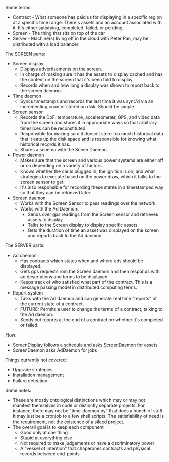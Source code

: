 Some terms:

  * Contract - What someone has paid us for displaying in a specific region at a specific time range. There's assets and an account associated with it. It's either satisfying, completed, failed, or pending.
  * Screen - The thing that sits on top of the car
  * Server - Machine(s) living off in the cloud with Peter Pan, may be distributed with a load balancer

The SCREEN parts:

  * Screen display 
    * Displays advertisements on the screen. 
    * In charge of making sure it has the assets to display cached and has the content on the screen that it's been told to display.
    * Records when and how long a display was shown to report back to the screen daemon.
  * Time daemon
    * Syncs timestamps and records the last time it was sync'd via an incrementing counter stored on disk. Should be simple
  * Screen sensor 
    * Records the DoF, temperature, accelerometer, GPS, and video data from the screen and stores it in appropriate ways so that arbitrary timeslices can be reconstituted.  
    * Responsible for making sure it doesn't store too much historical data that it eats up the disk space and is responsible for knowing what historical records it has.
    * Shares a schema with the Sceen Daemon
  * Power daemon 
    * Makes sure that the screen and various power systems are either off or on depending on a variety of factors. 
    * Knows whether the car is plugged in, the ignition is on, and what strategies to execute based on the power draw, which it talks to the screen sensor to get.
    * It's also responsible for recording these states in a timestamped way so that they can be retrieved later.
  * Screen daemon
    * Works with the Screen Sensor to pass readings over the network.
    * Works with the Ad Daemon: 
      * Sends over gps readings from the Screen sensor and retrieves assets to display
      * Talks to the Screen display to display specific assets
      * Gets the duration of time an asset was displayed on the screen and reports back to the Ad daemon

The SERVER parts:

  * Ad daemon
    * Has contracts which states when and where ads should be displayed.
    * Gets gps requests rom the Screen daemon and then responds with ad descriptions and terms to be displayed.
    * Keeps track of who satisfied what part of the contract. This is a message passing model in distributed computing terms.
  * Report system
    * Talks with the Ad daemon and can generate real time "reports" of the current state of a contract. 
    * FUTURE: Permits a user to change the terms of a contract, talking to the Ad daemon.
    * Sends out reports at the end of a contract on whether it's completed or failed. 


Flow:

  * ScreenDisplay follows a schedule and asks ScreenDaemon for assets
  * ScreenDaemon asks AdDaemon for jobs

Things currently not covered:

  * Upgrade strategies
  * Installation management
  * Failure detection 

Some notes:

  * These are mostly ontological distinctions which may or may not manifest themselves in code or distinctly separate projects. For instance, there may not be "time-daemon.py" that does a bunch of stuff. It may just be a cronjob to a few shell scripts. The satisfiability of need is the requirement, not the existence of a siloed project.
  * The overall goal is to keep each component 
    * Good only at one thing
    * Stupid at everything else  
    * Not required to make judgements or have a dscriminatory power 
    * A "vessel of intention" that chaperones contracts and physical records between end-points

